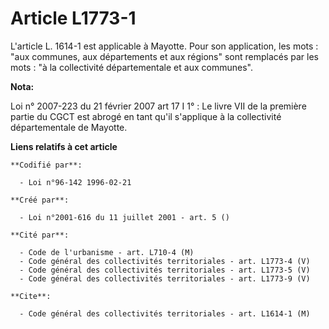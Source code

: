 # Article L1773-1

L'article L. 1614-1 est applicable à Mayotte. Pour son application, les mots : "aux communes, aux départements et aux
régions" sont remplacés par les mots : "à la collectivité départementale et aux communes".

**Nota:**

Loi n° 2007-223 du 21 février 2007 art 17 I 1° : Le livre VII de la première partie du CGCT est abrogé en tant qu'il
s'applique à la collectivité départementale de Mayotte.

**Liens relatifs à cet article**

	**Codifié par**:

	  - Loi n°96-142 1996-02-21

	**Créé par**:

	  - Loi n°2001-616 du 11 juillet 2001 - art. 5 ()

	**Cité par**:

	  - Code de l'urbanisme - art. L710-4 (M)
	  - Code général des collectivités territoriales - art. L1773-4 (V)
	  - Code général des collectivités territoriales - art. L1773-5 (V)
	  - Code général des collectivités territoriales - art. L1773-9 (V)

	**Cite**:

	  - Code général des collectivités territoriales - art. L1614-1 (M)
